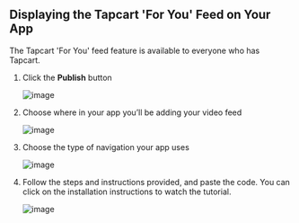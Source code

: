 ## Displaying the Tapcart 'For You' Feed on Your App

The Tapcart 'For You' feed feature is available to everyone who has Tapcart.

1. Click the **Publish** button

   ![image](https://github.com/user-attachments/assets/e8fcc8a3-495a-4d95-8297-399f238890b4)

2. Choose where in your app you’ll be adding your video feed

   ![image](https://github.com/user-attachments/assets/3bc275a9-81ef-4791-959c-23f8db333fc3)

3. Choose the type of navigation your app uses

   ![image](https://github.com/user-attachments/assets/bd673db1-a865-4412-9e32-705908cb158a)

4. Follow the steps and instructions provided, and paste the code. You can click on the installation instructions to watch the tutorial.

   ![image](https://github.com/user-attachments/assets/2b44535c-e904-4f7f-af25-d1e81cf34e36)
